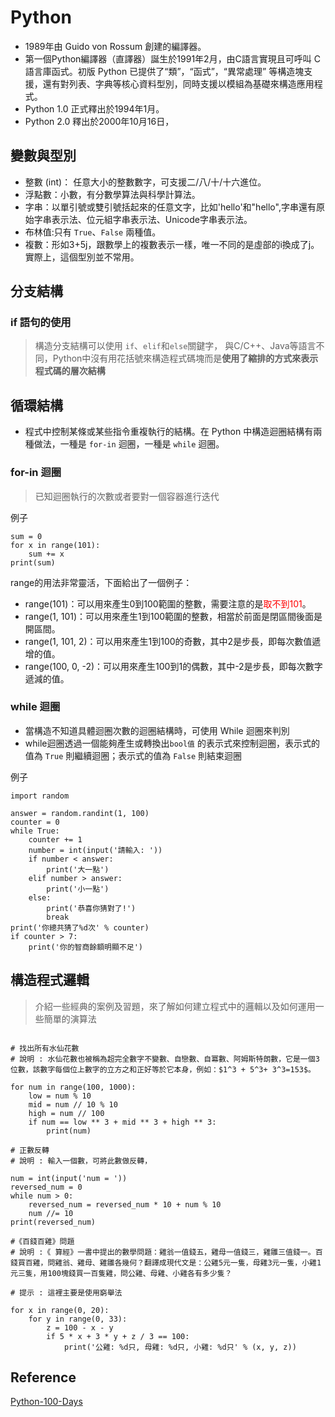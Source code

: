 # Python
- 1989年由 Guido von Rossum 創建的編譯器。
- 第一個Python編譯器（直譯器）誕生於1991年2月，由C語言實現且可呼叫 C 語言庫函式。初版 Python 已提供了“類”，“函式”，“異常處理” 等構造塊支援，還有對列表、字典等核心資料型別，同時支援以模組為基礎來構造應用程式。
- Python 1.0 正式釋出於1994年1月。
- Python 2.0 釋出於2000年10月16日，

## 變數與型別

-  整數 (int)： 任意大小的整數數字，可支援二/八/十/十六進位。
-  浮點數：小數，有分數學算法與科學計算法。
-  字串：以單引號或雙引號括起來的任意文字，比如'hello'和"hello",字串還有原始字串表示法、位元組字串表示法、Unicode字串表示法。
-  布林值:只有 `True`、`False` 兩種值。
-  複數：形如3+5j，跟數學上的複數表示一樣，唯一不同的是虛部的i換成了j。實際上，這個型別並不常用。

## 分支結構

### if 語句的使用
  > 構造分支結構可以使用 `if`、`elif`和`else`關鍵字，
  > 與C/C++、Java等語言不同，Python中沒有用花括號來構造程式碼塊而是**使用了縮排的方式來表示程式碼的層次結構**


## 循環結構
- 程式中控制某條或某些指令重複執行的結構。在 Python 中構造迴圈結構有兩種做法，一種是 `for-in` 迴圈，一種是 `while` 迴圈。

### for-in 迴圈
> 已知迴圈執行的次數或者要對一個容器進行迭代

例子
```
sum = 0
for x in range(101):
    sum += x
print(sum)
```
range的用法非常靈活，下面給出了一個例子：

- range(101)：可以用來產生0到100範圍的整數，需要注意的是<font color=#FF0000>取不到101</font>。
- range(1, 101)：可以用來產生1到100範圍的整數，相當於前面是閉區間後面是開區間。
- range(1, 101, 2)：可以用來產生1到100的奇數，其中2是步長，即每次數值遞增的值。
- range(100, 0, -2)：可以用來產生100到1的偶數，其中-2是步長，即每次數字遞減的值。

### while 迴圈
- 當構造不知道具體迴圈次數的迴圈結構時，可使用 While 迴圈來判別
- while迴圈透過一個能夠產生或轉換出`bool值` 的表示式來控制迴圈，表示式的值為 `True` 則繼續迴圈；表示式的值為 `False` 則結束迴圈

例子
```
import random

answer = random.randint(1, 100)
counter = 0
while True:
    counter += 1
    number = int(input('請輸入: '))
    if number < answer:
        print('大一點')
    elif number > answer:
        print('小一點')
    else:
        print('恭喜你猜對了!')
        break
print('你總共猜了%d次' % counter)
if counter > 7:
    print('你的智商餘額明顯不足')
```

## 構造程式邏輯
> 介紹一些經典的案例及習題，來了解如何建立程式中的邏輯以及如何運用一些簡單的演算法

```

# 找出所有水仙花數
# 說明 : 水仙花數也被稱為超完全數字不變數、自戀數、自冪數、阿姆斯特朗數，它是一個3位數，該數字每個位上數字的立方之和正好等於它本身，例如：$1^3 + 5^3+ 3^3=153$。

for num in range(100, 1000):
    low = num % 10
    mid = num // 10 % 10
    high = num // 100
    if num == low ** 3 + mid ** 3 + high ** 3:
        print(num)
```

```
# 正數反轉
# 說明 : 輸入一個數，可將此數做反轉，

num = int(input('num = '))
reversed_num = 0
while num > 0:
    reversed_num = reversed_num * 10 + num % 10
    num //= 10
print(reversed_num)
```

```
#《百錢百雞》問題
# 說明 :《 算經》一書中提出的數學問題：雞翁一值錢五，雞母一值錢三，雞雛三值錢一。百錢買百雞，問雞翁、雞母、雞雛各幾何？翻譯成現代文是：公雞5元一隻，母雞3元一隻，小雞1元三隻，用100塊錢買一百隻雞，問公雞、母雞、小雞各有多少隻？

# 提示 : 這裡主要是使用窮舉法

for x in range(0, 20):
    for y in range(0, 33):
        z = 100 - x - y
        if 5 * x + 3 * y + z / 3 == 100:
            print('公雞: %d只, 母雞: %d只, 小雞: %d只' % (x, y, z))

```


## Reference
 [Python-100-Days](https://github.com/ateliershen/Python-100-Days-zh_TW) 